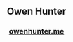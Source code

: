 <h2 align="center">Owen Hunter</h2>
<h3 align="center"><a href="https://owenhunter.me/">owenhunter.me</a></h3>
